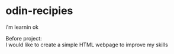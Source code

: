 # odin-recipies
i'm learnin ok  

Before project:  
I would like to create a simple HTML webpage to
improve my skills  

~~~~~~~~~~~~~~~~~~~~~~~~~~~~~~~~~~~~~~~~~~~~~~~~~~~~~~~~~~~~~~~~~